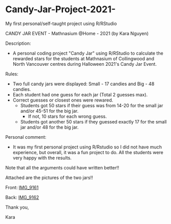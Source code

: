 # Candy-Jar-Project-2021-
My first personal/self-taught project using R/RStudio

CANDY JAR EVENT - Mathnasium @Home - 2021 (by Kara Nguyen)

Description: 
- A personal coding project "Candy Jar" using R/RStudio to calculate the rewarded stars for the students at Mathnasium of Collingwood and North Vancouver centres during Halloween 2021's Candy Jar Event.

Rules:
- Two full candy jars were displayed: Small - 17 candies and Big - 48 candies.
- Each student had one guess for each jar (Total 2 guesses max).
- Correct guesses or closest ones were rewared.
  - Students got 50 stars if their guess was from 14-20 for the small jar and/or 45-51 for the big jar.
    - If not, 10 stars for each wrong guess.
  - Students got another 50 stars if they guessed exactly 17 for the small jar and/or 48 for the big jar.
  
Personal comment:
- It was my first personal project using R/Rstudio so I did not have much experience, but overall, it was a fun project to do. All the students were very happy with the results.

Note that all the arguments could have written better!!

Attached are the pictures of the two jars!!

Front: [IMG_9161](https://user-images.githubusercontent.com/122332151/213383437-24b2eabf-505b-4a81-872a-b47f87e3f685.PNG)

Back: [IMG_9162](https://user-images.githubusercontent.com/122332151/213383450-6b47e89e-dc9c-4df8-adc7-16a827afcf0e.PNG)

Thank you,

Kara
